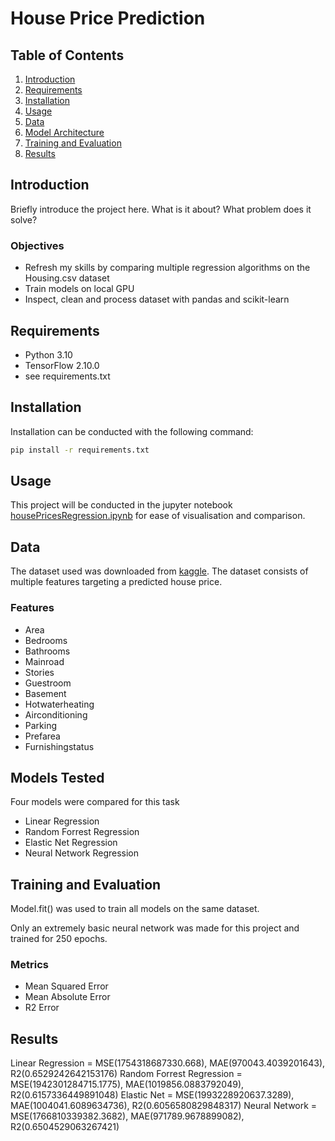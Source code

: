 # House Price Prediction


## Table of Contents

1. [Introduction](#introduction)
2. [Requirements](#requirements)
3. [Installation](#installation)
4. [Usage](#usage)
5. [Data](#data)
6. [Model Architecture](#model-architecture)
7. [Training and Evaluation](#training-and-evaluation)
8. [Results](#results)


## Introduction

Briefly introduce the project here. What is it about? What problem does it solve?

### Objectives

- Refresh my skills by comparing multiple regression algorithms on the Housing.csv dataset
- Train models on local GPU 
- Inspect, clean and process dataset with pandas and scikit-learn

## Requirements

- Python 3.10
- TensorFlow 2.10.0
- see requirements.txt

## Installation

Installation can be conducted with the following command:

```bash
pip install -r requirements.txt
```

## Usage

This project will be conducted in the jupyter notebook [housePricesRegression.ipynb](code/housePricesRegression.ipynb) for ease of visualisation and comparison.



## Data

The dataset used was downloaded from [kaggle](https://www.kaggle.com/datasets/yasserh/housing-prices-dataset). The dataset consists of multiple features targeting a predicted house price.

### Features

- Area
- Bedrooms
- Bathrooms
- Mainroad
- Stories
- Guestroom 
- Basement 
- Hotwaterheating 
- Airconditioning 
- Parking 
- Prefarea 
- Furnishingstatus



## Models Tested

Four models were compared for this task

- Linear Regression
- Random Forrest Regression
- Elastic Net Regression 
- Neural Network Regression


## Training and Evaluation

Model.fit() was used to train all models on the same dataset. 

Only an extremely basic neural network was made for this project and trained for 250 epochs. 

### Metrics

- Mean Squared Error
- Mean Absolute Error
- R2 Error

## Results

Linear Regression = MSE(1754318687330.668), MAE(970043.4039201643), R2(0.6529242642153176)
Random Forrest Regression = MSE(1942301284715.1775), MAE(1019856.0883792049), R2(0.6157336449891048)
Elastic Net = MSE(1993228920637.3289), MAE(1004041.6089634736), R2(0.6056580829848317)
Neural Network = MSE(1766810339382.3682), MAE(971789.9678899082), R2(0.6504529063267421)

